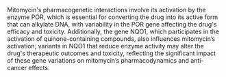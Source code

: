 Mitomycin's pharmacogenetic interactions involve its activation by the enzyme POR, which is essential for converting the drug into its active form that can alkylate DNA, with variability in the POR gene affecting the drug's efficacy and toxicity. Additionally, the gene NQO1, which participates in the activation of quinone-containing compounds, also influences mitomycin’s activation; variants in NQO1 that reduce enzyme activity may alter the drug's therapeutic outcomes and toxicity, reflecting the significant impact of these gene variations on mitomycin’s pharmacodynamics and anti-cancer effects.